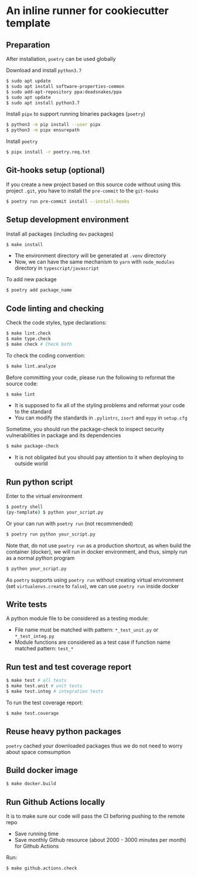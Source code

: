 # An inline runner for cookiecutter template

## Preparation

After installation, `poetry` can be used globally

Download and install `python3.7`

```sh
$ sudo apt update
$ sudo apt install software-properties-common
$ sudo add-apt-repository ppa:deadsnakes/ppa
$ sudo apt update
$ sudo apt install python3.7
```

Install `pipx` to support running binaries packages (`poetry`)

```sh
$ python3 -m pip install --user pipx
$ python3 -m pipx ensurepath
```

Install `poetry`

```sh
$ pipx install -r poetry.req.txt
```

## Git-hooks setup (optional)

If you create a new project based on this source code without using this project `.git`, you have to install the `pre-commit` to the `git-hooks`
```sh
$ poetry run pre-commit install --install-hooks
```

## Setup development environment

Install all packages (including `dev` packages)
```sh
$ make install
```
- The environment directory will be generated at `.venv` directory
- Now, we can have the same mechanism to `yarn` with `node_modules` directory in `typescript/javascript`

To add new package
```sh
$ poetry add package_name
```

## Code linting and checking

Check the code styles, type declarations:
```sh
$ make lint.check
$ make type.check
$ make check # Check both
```

To check the coding convention:
```sh
$ make lint.analyze
```

Before committing your code, please run the following to reformat the source code:
```sh
$ make lint
```
- It is supposed to fix all of the styling problems and reformat your code to the standard
- You can modify the standards in `.pylintrc`, `isort` and `mypy` in `setup.cfg`

Sometime, you should run the package-check to inspect security vulnerabilities in package and its dependencies
```sh
$ make package-check
```
- It is not obligated but you should pay attention to it when deploying to outside world

## Run python script

Enter to the virtual environment
```sh
$ poetry shell
(py-template) $ python your_script.py
```

Or your can run with `poetry run` (not recommended)
```sh
$ poetry run python your_script.py
```

Note that, do not use `poetry run` as a production shortcut, as when build the container (docker), we will run in docker environment, and thus, simply run as a normal python program
```sh
$ python your_script.py
```

As `poetry` supports using `poetry run` without creating virtual environment (set `virtualenvs.create` to `false`), we can use `poetry run` inside docker

## Write tests

A python module file to be considered as a testing module:
- File name must be matched with pattern: `*_test_unit.py` or `*_test_integ.py`
- Module functions are considered as a test case if function name matched pattern: `test_*`

## Run test and test coverage report

```sh
$ make test # all tests
$ make test.unit # unit tests
$ make test.integ # integration tests
```

To run the test coverage report:
```sh
$ make test.coverage
```

## Reuse heavy python packages

`poetry` cached your downloaded packages thus we do not need to worry about space comsumption

## Build docker image

```sh
$ make docker.build
```

## Run Github Actions locally

It is to make sure our code will pass the CI beforing pushing to the remote repo
- Save running time
- Save monthly Github resource (about 2000 - 3000 minutes per month) for Github Actions

Run:
```sh
$ make github.actions.check
```